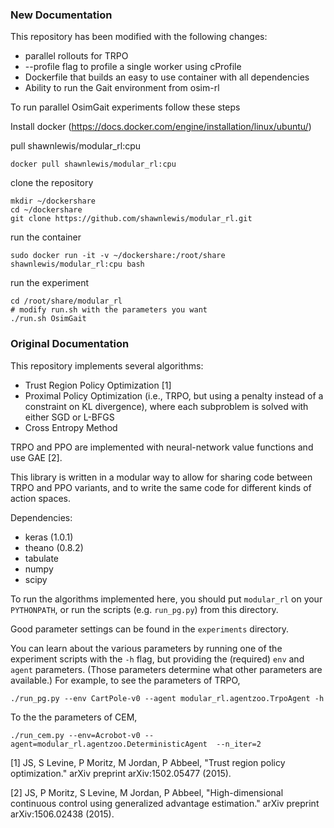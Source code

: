### New Documentation

This repository has been modified with the following changes:
- parallel rollouts for TRPO
- --profile flag to profile a single worker using cProfile
- Dockerfile that builds an easy to use container with all dependencies
- Ability to run the Gait environment from osim-rl

To run parallel OsimGait experiments follow these steps

Install docker (https://docs.docker.com/engine/installation/linux/ubuntu/)

pull shawnlewis/modular_rl:cpu

    docker pull shawnlewis/modular_rl:cpu
    
clone the repository

    mkdir ~/dockershare
    cd ~/dockershare
    git clone https://github.com/shawnlewis/modular_rl.git
    
run the container

    sudo docker run -it -v ~/dockershare:/root/share shawnlewis/modular_rl:cpu bash
    
run the experiment

    cd /root/share/modular_rl
    # modify run.sh with the parameters you want
    ./run.sh OsimGait

### Original Documentation

This repository implements several algorithms:

- Trust Region Policy Optimization [1]
- Proximal Policy Optimization (i.e., TRPO, but using a penalty instead of a constraint on KL divergence), where each subproblem is solved with either SGD or L-BFGS
- Cross Entropy Method

TRPO and PPO are implemented with neural-network value functions and use GAE [2].


This library is written in a modular way to allow for sharing code between TRPO and PPO variants, and to write the same code for different kinds of action spaces.

Dependencies:

- keras (1.0.1)
- theano (0.8.2)
- tabulate
- numpy
- scipy


To run the algorithms implemented here, you should put `modular_rl` on your `PYTHONPATH`, or run the scripts (e.g. `run_pg.py`) from this directory.

Good parameter settings can be found in the `experiments` directory.

You can learn about the various parameters by running one of the experiment scripts with the `-h` flag, but providing the (required) `env` and `agent` parameters. (Those parameters determine what other parameters are available.) For example, to see the parameters of TRPO,

    ./run_pg.py --env CartPole-v0 --agent modular_rl.agentzoo.TrpoAgent -h

To the the parameters of CEM,

    ./run_cem.py --env=Acrobot-v0 --agent=modular_rl.agentzoo.DeterministicAgent  --n_iter=2


[1] JS, S Levine, P Moritz, M Jordan, P Abbeel, "Trust region policy optimization." arXiv preprint arXiv:1502.05477 (2015).

[2] JS, P Moritz, S Levine, M Jordan, P Abbeel, "High-dimensional continuous control using generalized advantage estimation." arXiv preprint arXiv:1506.02438 (2015).

